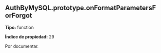 ## AuthByMySQL.prototype.onFormatParametersForForgot

**Tipo:** function

**Índice de propiedad:** 29

Por documentar.




